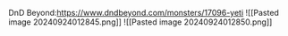 DnD Beyond:https://www.dndbeyond.com/monsters/17096-yeti
![[Pasted image 20240924012845.png]]
![[Pasted image 20240924012850.png]]